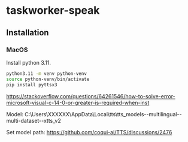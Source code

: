 # taskworker-speak

## Installation

### MacOS

Install python 3.11.

```sh
python3.11 -m venv python-venv
source python-venv/bin/activate
pip install pyttsx3
```

https://stackoverflow.com/questions/64261546/how-to-solve-error-microsoft-visual-c-14-0-or-greater-is-required-when-inst

Model: C:\Users\XXXXXX\AppData\Local\tts\tts_models--multilingual--multi-dataset--xtts_v2

Set model path: https://github.com/coqui-ai/TTS/discussions/2476